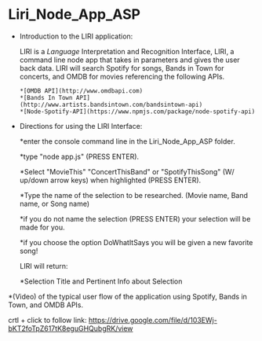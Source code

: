

# Liri_Node_App_ASP

* Introduction to the LIRI application: 

    LIRI is a _Language_ Interpretation and Recognition Interface, LIRI, a command line node app that takes in parameters and gives the user back data. LIRI will search Spotify for songs, Bands in Town for concerts, and OMDB for movies referencing the following APIs.

      *[OMDB API](http://www.omdbapi.com)
      *[Bands In Town API](http://www.artists.bandsintown.com/bandsintown-api)
      *[Node-Spotify-API](https://www.npmjs.com/package/node-spotify-api)
      
 * Directions for using the LIRI Interface:
 
    *enter the console command line in the Liri_Node_App_ASP folder.

    *type "node app.js" (PRESS ENTER).

    *Select "MovieThis" "ConcertThisBand" or "SpotifyThisSong" (W/ up/down arrow keys) when highlighted (PRESS ENTER).

    *Type the name of the selection to be researched. (Movie name, Band name, or Song name)

      *if you do not name the selection (PRESS ENTER) your selection will be made for you.

      *if you choose the option DoWhatItSays you will be given a new favorite song!

    LIRI will return: 
      
      *Selection Title and Pertinent Info about Selection
 
 *(Video) of the typical user flow of the application using Spotify, Bands in Town, and OMDB APIs.

 crtl + click to follow link: https://drive.google.com/file/d/103EWj-bKT2foTpZ617tK8eguGHQubgRK/view
